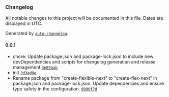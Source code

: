 ### Changelog

All notable changes to this project will be documented in this file. Dates are displayed in UTC.

Generated by [`auto-changelog`](https://github.com/CookPete/auto-changelog).

#### 0.0.1

- chore: Update package.json and package-lock.json to include new devDependencies and scripts for changelog generation and release management [`3e89aab`](https://github.com/rafadlis/create-flex-next/commit/3e89aab7fc77ba4e76e5147947535b9ff4561939)
- init [`3d3ad9e`](https://github.com/rafadlis/create-flex-next/commit/3d3ad9e973f255ca0b4b31234a9ad5b30a1a5a2a)
- Rename package from "create-flexible-next" to "create-flex-next" in package.json and package-lock.json. Update dependencies and ensure type safety in the configuration. [`d990f7d`](https://github.com/rafadlis/create-flex-next/commit/d990f7dc9e864646b9ec70703320bb8038264940)
